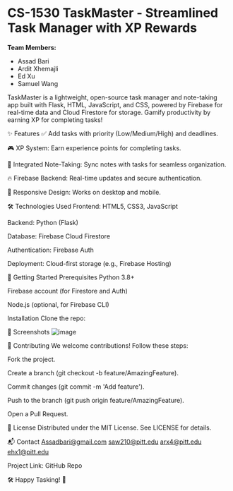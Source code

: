 # CS-1530 TaskMaster - Streamlined Task Manager with XP Rewards

**Team Members:**

- Assad Bari
- Ardit Xhemajli
- Ed Xu
- Samuel Wang

TaskMaster is a lightweight, open-source task manager and note-taking app built with Flask, HTML, JavaScript, and CSS, powered by Firebase for real-time data and Cloud Firestore for storage. Gamify productivity by earning XP for completing tasks!

✨ Features
✅ Add tasks with priority (Low/Medium/High) and deadlines.

🎮 XP System: Earn experience points for completing tasks.

📝 Integrated Note-Taking: Sync notes with tasks for seamless organization.

🔥 Firebase Backend: Real-time updates and secure authentication.

📱 Responsive Design: Works on desktop and mobile.

🛠️ Technologies Used
Frontend: HTML5, CSS3, JavaScript

Backend: Python (Flask)

Database: Firebase Cloud Firestore

Authentication: Firebase Auth

Deployment: Cloud-first storage (e.g., Firebase Hosting)

🚀 Getting Started
Prerequisites
Python 3.8+

Firebase account (for Firestore and Auth)

Node.js (optional, for Firebase CLI)

Installation
Clone the repo:





📸 Screenshots
![image](https://github.com/user-attachments/assets/b7b3949a-470d-416c-ab16-8b39ace5cca6)


🤝 Contributing
We welcome contributions! Follow these steps:

Fork the project.

Create a branch (git checkout -b feature/AmazingFeature).

Commit changes (git commit -m 'Add feature').

Push to the branch (git push origin feature/AmazingFeature).

Open a Pull Request.

📜 License
Distributed under the MIT License. See LICENSE for details.

📬 Contact
Assadbari@gmail.com
saw210@pitt.edu
arx4@pitt.edu
ehx1@pitt.edu



Project Link: GitHub Repo

🛠️ Happy Tasking! 🎉
